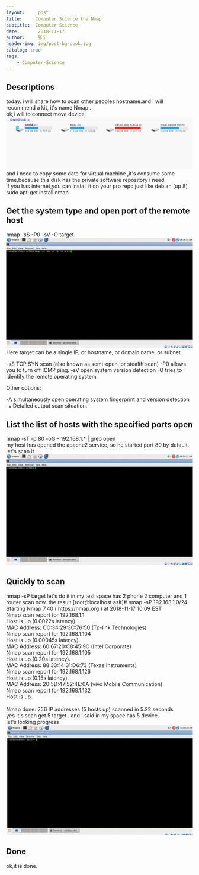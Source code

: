 ```yaml
---
layout:     post
title:     Computer Science the Nmap
subtitle:  Computer Science
date:       2018-11-17
author:     张宁
header-img: img/post-bg-cook.jpg
catalog: true
tags:
    - Computer-Science
---
```

## Descriptions
today. i will share how to scan other peoples hostname.and i will recommend a kit, it's name  Nmap .
<br>
ok,i will to connect move device.
<br>
<img src="/img/connect-move-device.gif">
and i need to copy some date for virtual machine ,it's consume some time,because this disk has the private software repository i need.
<br>
if you has internet,you can install it on your pro repo.just like debian (up 8) sudo apt-get install nmap
## Get the system type and open port of the remote host
nmap -sS -P0 -sV -O target
<img src="/img/computer-science-nmap-sS-P0-sV-O-target.gif">
Here target can be a single IP, or hostname, or domain name, or subnet

-sS TCP SYN scan (also known as semi-open, or stealth scan)
-P0 allows you to turn off ICMP ping.
-sV open system version detection
-O tries to identify the remote operating system

Other options:

-A simultaneously open operating system fingerprint and version detection
-v Detailed output scan situation.
## List the list of hosts with the specified ports open
nmap -sT -p 80 -oG – 192.168.1.* | grep open<br>
my host has opened the apache2 service, so he started port 80 by default. let's scan it
<img src="/img/computer-science-nmap-sT-p80-oG-taget-grep-open.gif">

## Quickly to scan
nmap -sP target
let's do it in my test space has 2 phone 2 computer and 1 router scan now.
the result
[root@localhost aslt]# nmap -sP 192.168.1.0/24
<br>
Starting Nmap 7.40 ( https://nmap.org ) at 2018-11-17 10:09 EST<br>
Nmap scan report for 192.168.1.1<br>
Host is up (0.0022s latency).<br>
MAC Address: CC:34:29:3C:76:50 (Tp-link Technologies)<br>
Nmap scan report for 192.168.1.104<br>
Host is up (0.00045s latency).<br>
MAC Address: 60:67:20:C8:45:9C (Intel Corporate)<br>
Nmap scan report for 192.168.1.105<br>
Host is up (0.20s latency).<br>
MAC Address: 88:33:14:31:D6:73 (Texas Instruments)<br>
Nmap scan report for 192.168.1.126<br>
Host is up (0.15s latency).<br>
MAC Address: 20:5D:47:52:4E:0A (vivo Mobile Communication)<br>
Nmap scan report for 192.168.1.132<br>
Host is up.<br>
<br>
Nmap done: 256 IP addresses (5 hosts up) scanned in 5.22 seconds
<br>
yes it's scan get  5 target .  and i said in my space has 5 device.<br>
let's looking progress
<img src="/img/computer-science-nmap-sP-target.gif">
## Done
ok,it is done.